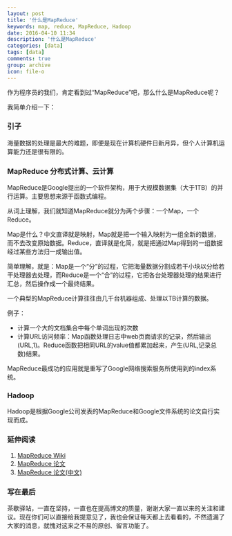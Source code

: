 ```yaml
---
layout: post
title: '什么是MapReduce'
keywords: map, reduce, MapReduce, Hadoop
date: 2016-04-10 11:34
description: '什么是MapReduce'
categories: [data]
tags: [data]
comments: true
group: archive
icon: file-o
---
```


作为程序员的我们，肯定看到过“MapReduce”吧，那么什么是MapReduce呢？

我简单介绍一下：

<!-- more -->

### 引子 ###

海量数据的处理是最大的难题，即便是现在计算机硬件日新月异，但个人计算机运算能力还是很有限的。

### MapReduce 分布式计算、云计算 ###

MapReduce是Google提出的一个软件架构，用于大规模数据集（大于1TB）的并行运算。主要思想来源于函数式编程。

从词上理解，我们就知道MapReduce就分为两个步骤：一个Map，一个Reduce。

Map是什么？中文直译就是映射，Map就是把一个输入映射为一组全新的数据，而不去改变原始数据。Reduce，直译就是化简，就是把通过Map得到的一组数据经过某些方法归一成输出值。

简单理解，就是：Map是一个“分”的过程，它把海量数据分割成若干小块以分给若干处理器去处理，而Reduce是一个“合”的过程，它把各台处理器处理的结果进行汇总，然后操作成一个最终结果。

一个典型的MapReduce计算往往由几千台机器组成、处理以TB计算的数据。

例子：

- 计算一个大的文档集合中每个单词出现的次数
- 计算URL访问频率：Map函数处理日志中web页面请求的记录，然后输出(URL,1)。Reduce函数把相同URL的value值都累加起来，产生(URL,记录总数)结果。

MapReduce最成功的应用就是重写了Google网络搜索服务所使用到的index系统。

### Hadoop ###

Hadoop是根据Google公司发表的MapReduce和Google文件系统的论文自行实现而成。

### 延伸阅读 ###

1. [MapReduce Wiki](https://zh.wikipedia.org/wiki/MapReduce)
2. [MapReduce 论文](http://static.googleusercontent.com/media/research.google.com/en//archive/mapreduce-osdi04.pdf)
3. [MapReduce 论文(中文)](http://blog.bizcloudsoft.com/wp-content/uploads/Google-MapReduce%E4%B8%AD%E6%96%87%E7%89%88_1.0.pdf)

### 写在最后 ###

茶歇驿站，一直在坚持，一直也在提高博文的质量，谢谢大家一直以来的关注和建议。现在你们可以直接给我提意见了，我也会保证每天都上去看看的，不然遗漏了大家的消息，就愧对这来之不易的原创、留言功能了。

